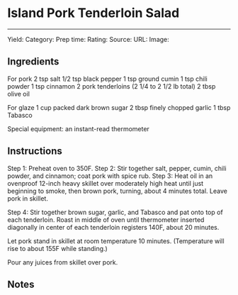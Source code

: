 # Island Pork Tenderloin Salad
---
Yield:
Category:
Prep time:
Rating:
Source:
URL:
Image: 

## Ingredients
For pork
2 tsp salt
1/2 tsp black pepper
1 tsp ground cumin
1 tsp chili powder
1 tsp cinnamon
2 pork tenderloins (2 1/4 to 2 1/2 lb total)
2 tbsp olive oil

For glaze
1 cup packed dark brown sugar
2 tbsp finely chopped garlic
1 tbsp Tabasco

Special equipment: an instant-read thermometer

## Instructions
Step 1: Preheat oven to 350F.
Step 2: Stir together salt, pepper, cumin, chili powder, and cinnamon; coat pork with spice rub.
Step 3: Heat oil in an ovenproof 12-inch heavy skillet over moderately high heat until just beginning to smoke, then brown pork, turning, about 4 minutes total. Leave pork in skillet.


Step 4: Stir together brown sugar, garlic, and Tabasco and pat onto top of each tenderloin. Roast in middle of oven until thermometer inserted diagonally in center of each tenderloin registers 140F, about 20 minutes. 

Let pork stand in skillet at room temperature 10 minutes. (Temperature will rise to about 155F while standing.)

Pour any juices from skillet over pork.

## Notes

